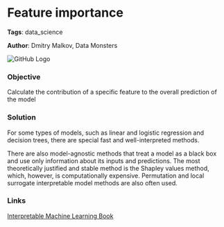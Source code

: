 # Feature importance

**Tags**: data_science

**Author**: Dmitry Malkov, Data Monsters

![GitHub Logo](https://progi.pro/media/main/4d/a7/34/4da73418da5e7bbb50fb3cec58f7846d.png)

### Objective

Calculate the contribution of a specific feature to the overall prediction of the model

### Solution

For some types of models, such as linear and logistic regression and decision trees, there are special fast and well-interpreted methods.

There are also model-agnostic methods that treat a model as a black box and use only information about its inputs and predictions. The most theoretically justified and stable method is the Shapley values method, which, however, is computationally expensive. Permutation and local surrogate interpretable model methods are also often used.

### Links

[Interpretable Machine Learning Book](https://christophm.github.io/interpretable-ml-book/index.html)
